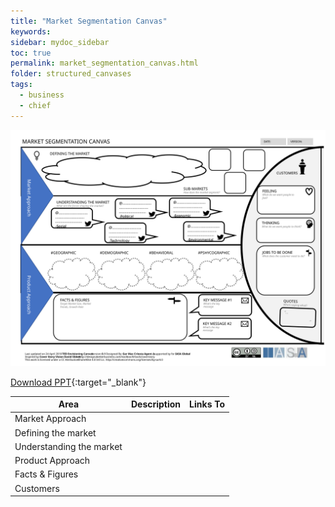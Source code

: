 ```yaml
---
title: "Market Segmentation Canvas"
keywords: 
sidebar: mydoc_sidebar
toc: true
permalink: market_segmentation_canvas.html
folder: structured_canvases
tags: 
  - business
  - chief
---
```


![image001](media/market_segmentation_canvas001.svg)

[Download PPT](media/ppt/market_segmentation_canvas.ppt){:target="_blank"}

| Area | Description | Links To |
| --- | --- | --- |
| Market Approach |   |   |
| Defining the market |   |   |
| Understanding the market |   |   |
| Product Approach |   |   |
| Facts & Figures |   |   |
| Customers |   |   |